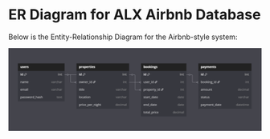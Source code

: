 # ER Diagram for ALX Airbnb Database

Below is the Entity-Relationship Diagram for the Airbnb-style system:

![ER Diagram](alx-er-diagram.png)
